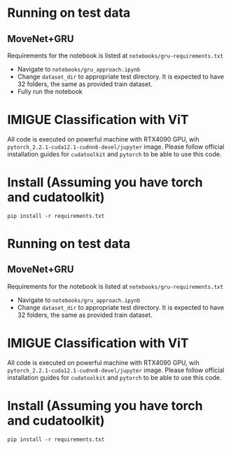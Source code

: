 # Running on test data

## MoveNet+GRU

Requirements for the notebook is listed at `notebooks/gru-requirements.txt`
- Navigate to `notebooks/gru_approach.ipynb`
- Change `dataset_dir` to appropriate test directory. It is expected to have 32 folders, the same as provided train dataset.
- Fully run the notebook

# IMIGUE Classification with ViT

All code is executed on powerful machine with RTX4090 GPU, wih `pytorch_2.2.1-cuda12.1-cudnn8-devel/jupyter` image. 
Please follow official installation guides for `cudatoolkit` and `pytorch` to be able to use this code.


# Install (Assuming you have torch and cudatoolkit)

```
pip install -r requirements.txt
```
# Running on test data

## MoveNet+GRU

Requirements for the notebook is listed at `notebooks/gru-requirements.txt`
- Navigate to `notebooks/gru_approach.ipynb`
- Change `dataset_dir` to appropriate test directory. It is expected to have 32 folders, the same as provided train dataset.

# IMIGUE Classification with ViT

All code is executed on powerful machine with RTX4090 GPU, wih `pytorch_2.2.1-cuda12.1-cudnn8-devel/jupyter` image. 
Please follow official installation guides for `cudatoolkit` and `pytorch` to be able to use this code.


# Install (Assuming you have torch and cudatoolkit)

```
pip install -r requirements.txt
```
